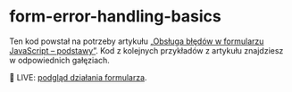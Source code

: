 # form-error-handling-basics

Ten kod powstał na potrzeby artykułu [„Obsługa błędów w formularzu JavaScript – podstawy”](https://devmentor.pl/b/obsluga-bledow-w-formularzu-javascript-podstawy). Kod z kolejnych przykładów z artykułu znajdziesz w odpowiednich gałęziach.

🎯 LIVE: [podgląd działania formularza](https://devmentor-pl.github.io/form-error-handling-basics/).
